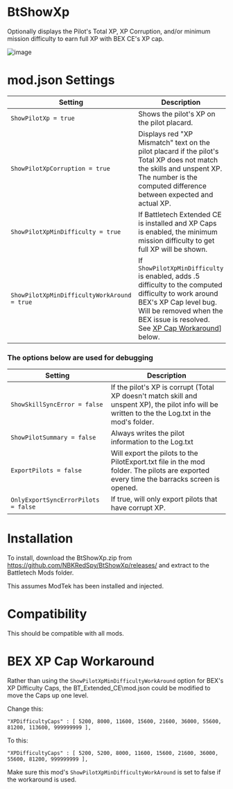 # BtShowXp

Optionally displays the Pilot's Total XP, XP Corruption, and/or minimum mission difficulty to earn full XP with BEX CE's XP cap.

![image](https://user-images.githubusercontent.com/54865934/167323249-daec91ee-8dbc-4da6-aad0-bd22ee932d7a.png)


# mod.json Settings

Setting | Description
---|---|
|```ShowPilotXp = true``` | Shows the pilot's XP on the pilot placard.
|```ShowPilotXpCorruption = true``` | Displays red "XP Mismatch" text on the pilot placard if the pilot's Total XP does not match the skills and unspent XP.  The number is the computed difference between expected and actual XP.
|```ShowPilotXpMinDifficulty = true``` | If Battletech Extended CE is installed and XP Caps is enabled, the minimum mission difficulty to get full XP will be shown.
|```ShowPilotXpMinDifficultyWorkAround = true``` | If ```ShowPilotXpMinDifficulty``` is enabled, adds .5 difficulty to the computed difficulty to work around BEX's XP Cap level bug.  Will be removed when the BEX issue is resolved.  See [XP Cap Workaround](#bex-xp-cap-workaround)] below.

### The options below are used for debugging

Setting | Description
---|---|
|```ShowSkillSyncError = false``` | If the pilot's XP is corrupt (Total XP doesn't match skill and unspent XP), the pilot info will be written to the the Log.txt in the mod's folder.
|```ShowPilotSummary = false``` | Always writes the pilot information to the Log.txt
|```ExportPilots = false```  |Will export the pilots to the PilotExport.txt file in the mod folder.  The pilots are exported every time the barracks screen is opened.
|```OnlyExportSyncErrorPilots = false``` | If true, will only export pilots that have corrupt XP.


# Installation
To install, download the BtShowXp.zip from https://github.com/NBKRedSpy/BtShowXp/releases/ and extract to the Battletech Mods folder.

This assumes ModTek has been installed and injected.


# Compatibility
This should be compatible with all mods.


# BEX XP Cap Workaround
Rather than using the ```ShowPilotXpMinDifficultyWorkAround``` option for BEX's XP Difficulty Caps, the BT_Extended_CE\mod.json could be modified to move the Caps up one level.  

Change this:
```
"XPDifficultyCaps" : [ 5200, 8000, 11600, 15600, 21600, 36000, 55600, 81200, 113600, 999999999 ],
```

To this:
```
"XPDifficultyCaps" : [ 5200, 5200, 8000, 11600, 15600, 21600, 36000, 55600, 81200, 999999999 ],
```
Make sure this mod's ```ShowPilotXpMinDifficultyWorkAround``` is set to false if the workaround is used.
